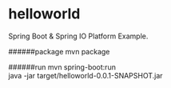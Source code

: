 # helloworld
Spring Boot &amp; Spring IO Platform Example.

######package
mvn package

######run
mvn spring-boot:run     <br/> 
java -jar target/helloworld-0.0.1-SNAPSHOT.jar
